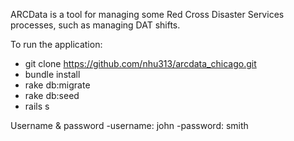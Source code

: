 ARCData is a tool for managing some Red Cross Disaster Services processes, such as managing DAT shifts.

To run the application:
- git clone https://github.com/nhu313/arcdata_chicago.git
- bundle install
- rake db:migrate
- rake db:seed
- rails s

Username & password
-username: john
-password: smith
